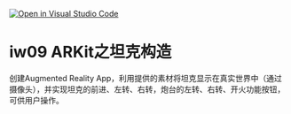 [![Open in Visual Studio Code](https://classroom.github.com/assets/open-in-vscode-f059dc9a6f8d3a56e377f745f24479a46679e63a5d9fe6f495e02850cd0d8118.svg)](https://classroom.github.com/online_ide?assignment_repo_id=6640579&assignment_repo_type=AssignmentRepo)
# iw09 ARKit之坦克构造

创建Augmented Reality App，利用提供的素材将坦克显示在真实世界中（通过摄像头），并实现坦克的前进、左转、右转，炮台的左转、右转、开火功能按钮，可供用户操作。
